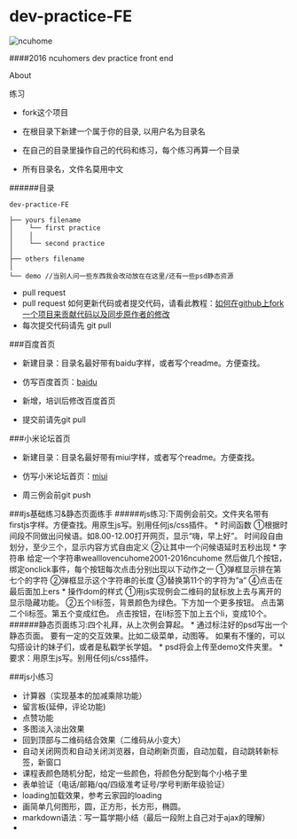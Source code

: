 # dev-practice-FE

![ncuhome](http://7xu5y0.com1.z0.glb.clouddn.com/freshman_stu_logo.png)


####2016 ncuhomers dev practice front end

About

练习

* fork这个项目

* 在根目录下新建一个属于你的目录, 以用户名为目录名

* 在自己的目录里操作自己的代码和练习，每个练习再算一个目录

* 所有目录名，文件名莫用中文 

######目录

```
dev-practice-FE

├── yours filename 
│    └── first practice
│    │
│    └── second practice
│
├── others filename
│
└── demo //当别人问一些东西我会改动放在在这里/还有一些psd静态资源

```


* pull request
* pull request 如何更新代码或者提交代码，请看此教程：[如何在github上fork一个项目来贡献代码以及同步原作者的修改](http://www.360doc.com/content/13/0410/18/2569758_277424931.shtml)
* 每次提交代码请先 git pull

###百度首页

* 新建目录：目录名最好带有baidu字样，或者写个readme。方便查找。

* 仿写百度首页：[baidu](www.baidu.com)

* 新增，培训后修改百度首页

* 提交前请先git pull

###小米论坛首页

* 新建目录：目录名最好带有miui字样，或者写个readme。方便查找。

* 仿写小米论坛首页：[miui](http://www.miui.com/index.html)

* 周三例会前git push

###js基础练习&静态页面练手
######js练习:下周例会前交。文件夹名带有firstjs字样。方便查找。用原生js写。别用任何js/css插件。
    * 时间函数
        ①根据时间段不同做出问候语。如8.00-12.00打开网页，显示“嗨，早上好”。
        时间段自由划分，至少三个，显示内容方式自由定义
        ②让其中一个问候语延时五秒出现
    * 字符串
        给定一个字符串wealllovencuhome2001-2016ncuhome
        然后做几个按钮，绑定onclick事件，每个按钮每次点击分别出现以下动作之一
        ①弹框显示排在第七个的字符
        ②弹框显示这个字符串的长度
        ③替换第11个的字符为“a”
        ④点击在最后面加上ers
    * 操作dom的样式
        ①用js实现例会二维码的鼠标放上去与离开的显示隐藏功能。
        ②五个li标签，背景颜色为绿色。下方加一个更多按钮。
        点击第二个li标签。第五个变成红色。
        点击按钮，在li标签下加上五个li，变成10个。
######静态页面练习:四个礼拜，从上次例会算起。
    * 通过标注好的psd写出一个静态页面。
    要有一定的交互效果。比如二级菜单，动图等。
    如果有不懂的，可以勾搭设计的妹子们，或者是私戳学长学姐。
    * psd将会上传至demo文件夹里。
    * 要求：用原生js写。别用任何js/css插件。

###js小练习
  * 计算器（实现基本的加减乘除功能）
  * 留言板(延伸，评论功能)
  * 点赞功能
  * 多图淡入淡出效果
  * 回到顶部与二维码结合效果（二维码从小变大）
  * 自动关闭网页和自动关闭浏览器，自动刷新页面，自动加载，自动跳转新标签，新窗口
  * 课程表颜色随机分配，给定一些颜色，将颜色分配到每个小格子里
  * 表单验证（电话/邮箱/qq/四级准考证号/学号判断年级验证）
  * loading加载效果，参考云家园的loading
  * 画简单几何图形，圆，正方形，长方形，椭圆。
  * markdown语法：写一篇学期小结（最后一段附上自己对于ajax的理解）
  * 
